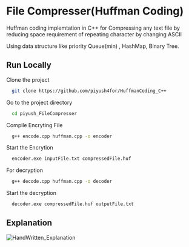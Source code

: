 
# File Compresser(Huffman Coding)

Huffman coding implemtation in C++ for Compressing any text file by reducing space requirement of repeating character by changing ASCII 

Using data structure like priority Queue(min) , HashMap, Binary Tree.




## Run Locally

Clone the project

```bash
  git clone https://github.com/piyush4for/HuffmanCoding_C++
```

Go to the project directory

```bash
  cd piyush_FileCompresser
```

Compile Encryting File

```bash
  g++ encode.cpp huffman.cpp -o encoder
```

Start the Encrytion

```bash
  encoder.exe inputFile.txt compressedFile.huf 
```

For decryption

```bash
  g++ decode.cpp huffman.cpp -o decoder
```

Start the decryption

```bash
  decoder.exe compressedFile.huf outputFile.txt 
```


## Explanation

![HandWritten_Explanation](https://via.placeholder.com/468x300?text=App+Screenshot+Here)

